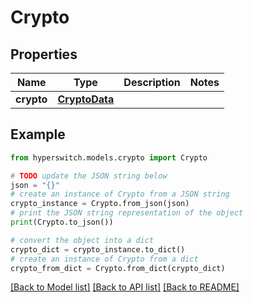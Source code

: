 # Crypto


## Properties

Name | Type | Description | Notes
------------ | ------------- | ------------- | -------------
**crypto** | [**CryptoData**](CryptoData.md) |  | 

## Example

```python
from hyperswitch.models.crypto import Crypto

# TODO update the JSON string below
json = "{}"
# create an instance of Crypto from a JSON string
crypto_instance = Crypto.from_json(json)
# print the JSON string representation of the object
print(Crypto.to_json())

# convert the object into a dict
crypto_dict = crypto_instance.to_dict()
# create an instance of Crypto from a dict
crypto_from_dict = Crypto.from_dict(crypto_dict)
```
[[Back to Model list]](../README.md#documentation-for-models) [[Back to API list]](../README.md#documentation-for-api-endpoints) [[Back to README]](../README.md)


